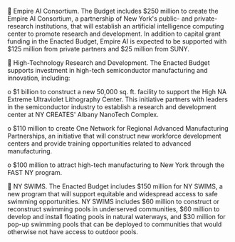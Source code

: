  Empire AI Consortium. The Budget includes $250 million to create the Empire AI Consortium, a partnership of New York's public- and private-research institutions, that will establish an artificial intelligence computing center to promote research and development. In addition to capital grant funding in the Enacted Budget, Empire AI is expected to be supported with $125 million from private partners and $25 million from SUNY.

 High-Technology Research and Development. The Enacted Budget supports investment in high-tech semiconductor manufacturing and innovation, including:

o $1 billion to construct a new 50,000 sq. ft. facility to support the High NA Extreme Ultraviolet Lithography Center. This initiative partners with leaders in the semiconductor industry to establish a research and development center at NY CREATES' Albany NanoTech Complex.

o $110 million to create One Network for Regional Advanced Manufacturing Partnerships, an initiative that will construct new workforce development centers and provide training opportunities related to advanced manufacturing.

o $100 million to attract high-tech manufacturing to New York through the FAST NY program.

 NY SWIMS. The Enacted Budget includes $150 million for NY SWIMS, a new program that will support equitable and widespread access to safe swimming opportunities. NY SWIMS includes $60 million to construct or reconstruct swimming pools in underserved communities, $60 million to develop and install floating pools in natural waterways, and $30 million for pop-up swimming pools that can be deployed to communities that would otherwise not have access to outdoor pools.